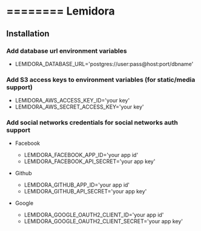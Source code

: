 ========
Lemidora
========


Installation
------------

### Add database url environment variables

* LEMIDORA_DATABASE_URL='postgres://user:pass@host:port/dbname'

### Add S3 access keys to environment variables (for static/media support)

* LEMIDORA_AWS_ACCESS_KEY_ID='your key'
* LEMIDORA_AWS_SECRET_ACCESS_KEY='your key'

### Add social networks credentials for social networks auth support

* Facebook
  * LEMIDORA_FACEBOOK_APP_ID='your app id'
  * LEMIDORA_FACEBOOK_API_SECRET='your app key'

* Github
  * LEMIDORA_GITHUB_APP_ID='your app id'
  * LEMIDORA_GITHUB_API_SECRET='your app key'

* Google
  * LEMIDORA_GOOGLE_OAUTH2_CLIENT_ID='your app id'
  * LEMIDORA_GOOGLE_OAUTH2_CLIENT_SECRET='your app key'
